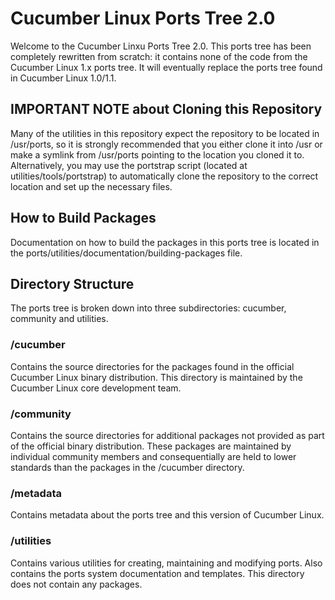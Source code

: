 # Cucumber Linux Ports Tree 2.0
Welcome to the Cucumber Linxu Ports Tree 2.0. This ports tree has been completely rewritten from scratch: it contains none of the code from the Cucumber Linux 1.x ports tree. It will eventually replace the ports tree found in Cucumber Linux 1.0/1.1.

## IMPORTANT NOTE about Cloning this Repository
Many of the utilities in this repository expect the repository to be located in /usr/ports, so it is strongly recommended that you either clone it into /usr or make a symlink from /usr/ports pointing to the location you cloned it to. Alternatively, you may use the portstrap script (located at utilities/tools/portstrap) to automatically clone the repository to the correct location and set up the necessary files.

## How to Build Packages
Documentation on how to build the packages in this ports tree is located in the ports/utilities/documentation/building-packages file.

## Directory Structure
The ports tree is broken down into three subdirectories: cucumber, community and utilities.

### /cucumber
Contains the source directories for the packages found in the official Cucumber Linux binary distribution. This directory is maintained by the Cucumber Linux core development team.

### /community
Contains the source directories for additional packages not provided as part of the official binary distribution. These packages are maintained by individual community members and consequentially are held to lower standards than the packages in the /cucumber directory.

### /metadata
Contains metadata about the ports tree and this version of Cucumber Linux.

### /utilities
Contains various utilities for creating, maintaining and modifying ports. Also contains the ports system documentation and templates. This directory does not contain any packages.
